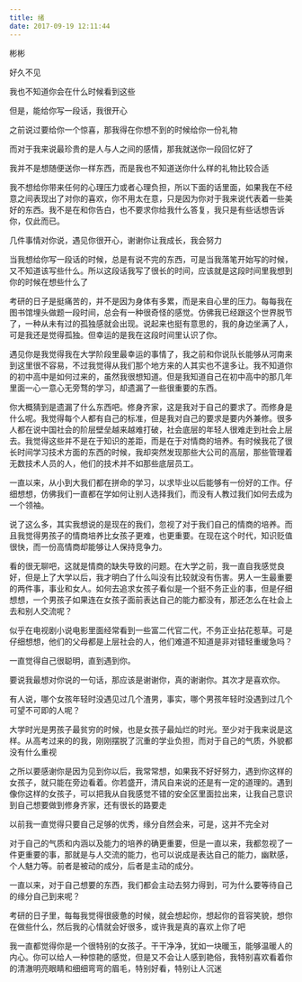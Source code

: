 ```yaml
---
title: 绪
date: 2017-09-19 12:11:44
---
```


彬彬

好久不见

我也不知道你会在什么时候看到这些

但是，能给你写一段话，我很开心

之前说过要给你一个惊喜，那我得在你想不到的时候给你一份礼物

而对于我来说最珍贵的是人与人之间的感情，那我就送你一段回忆好了

我并不是想随便送你一样东西，而是我也不知道送你什么样的礼物比较合适

我不想给你带来任何的心理压力或者心理负担，所以下面的话里面，如果我在不经意之间表现出了对你的喜欢，你不用太在意，只是因为你对于我来说代表着一些美好的东西。我不是在和你告白，也不要求你给我什么答复，我只是有些话想告诉你，仅此而已。

几件事情对你说，遇见你很开心，谢谢你让我成长，我会努力

当我想给你写一段话的时候，总是有说不完的东西，可是当我落笔开始写的时候，又不知道该写些什么。所以这段话我写了很长的时间，应该就是这段时间里我想到你的时候在想些什么了

考研的日子是挺痛苦的，并不是因为身体有多累，而是来自心里的压力。每每我在图书馆埋头做题一段时间，总会有一种很奇怪的感觉。仿佛我已经跟这个世界脱节了，一种从未有过的孤独感就会出现。说起来也挺有意思的，我的身边坐满了人，可是我还是觉得孤独。但幸运的是我在这段时间里认识了你。

遇见你是我觉得我在大学阶段里最幸运的事情了，我之前和你说队长能够从河南来到这里很不容易，不过我觉得从我们那个地方来的人其实也不遑多让。我不知道你的初中高中是如何过来的，虽然我很想知道。但是我知道自己在初中高中的那几年里面一心一意心无旁骛的学习，却遗漏了一些很重要的东西。

你大概猜到是遗漏了什么东西吧。修身齐家，这是我对于自己的要求了。而修身是什么呢。我觉得每个人都有自己的标准，但是我对自己的要求是要内外兼修。很多人都在说中国社会的阶层壁垒越来越难打破，社会底层的年轻人很难走到社会上层去。我觉得这些并不是在于知识的差距，而是在于对情商的培养。有时候我花了很长时间学习技术方面的东西的时候，我却突然发现那些大公司的高层，那些管理着无数技术人员的人，他们的技术并不如那些底层员工。

一直以来，从小到大我们都在拼命的学习，以求毕业以后能够有一份好的工作。仔细想想，仿佛我们一直都在学如何让别人选择我们，而没有人教过我们如何去成为一个领袖。

说了这么多，其实我想说的是现在的我们，忽视了对于我们自己的情商的培养。而且我觉得男孩子的情商培养比女孩子更难，也更重要。在现在这个时代，知识贬值很快，而一份高情商却能够让人保持竞争力。

看的很无聊吧，这就是情商的缺失导致的问题。在大学之前，我一直自我感觉良好，但是上了大学以后，我才明白了什么叫没有比较就没有伤害。男人一生最重要的两件事，事业和女人。如何去追求女孩子看似是一个挺不务正业的事，但是仔细想想，一个男孩子如果连在女孩子面前表达自己的能力都没有，那还怎么在社会上去和别人交流呢？

似乎在电视剧小说电影里面经常看到一些富二代官二代，不务正业拈花惹草。可是仔细想想，他们的父母都是上层社会的人，他们难道不知道是非对错轻重缓急吗？

一直觉得自己很聪明，直到遇到你。

要说我最想对你说的一句话，那应该是谢谢你，真的谢谢你。其次才是喜欢你。

有人说，哪个女孩年轻时没遇见过几个渣男，事实，哪个男孩年轻时没遇到过几个可望不可即的人呢？

大学时光是男孩子最贫穷的时候，也是女孩子最灿烂的时光。至少对于我来说是这样。从高考过来的的我，刚刚摆脱了沉重的学业负担，而对于自己的气质，外貌都没有什么重视

之所以要感谢你是因为见到你以后，我常常想，如果我不好好努力，遇到你这样的女孩子，就只能在旁边看着。你若盛开，清风自来说的还是有一定的道理的。遇到像你这样的女孩子，可以把我从自我感觉不错的安全区里面拉出来，让我自己意识到自己想要做到修身齐家，还有很长的路要走

以前我一直觉得只要自己足够的优秀，缘分自然会来，可是，这并不完全对

对于自己的气质和内涵以及能力的培养的确更重要，但是一直以来，我都忽视了一件更重要的事，那就是与人交流的能力，也可以说成是表达自己的能力，幽默感，个人魅力等。前者是被动的成分，后者是主动的成分。

一直以来，对于自己想要的东西，我们都会主动去努力得到，可为什么要等待自己的缘分自己到来呢？

考研的日子里，每每我觉得很疲惫的时候，就会想起你，想起你的音容笑貌，想你在做些什么，然后我的心情就会好很多，或许我是真的喜欢上你了吧

我一直都觉得你是一个很特别的女孩子。干干净净，犹如一块暖玉，能够温暖人的内心。你可以给人一种惊艳的感觉，但是又不会让人感到艳俗，我特别喜欢看着你的清澈明亮眼睛和细细弯弯的眉毛，特别好看，特别让人沉迷